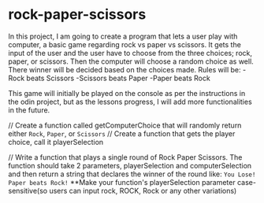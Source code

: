 # rock-paper-scissors

In this project, I am going to create a program that lets a user play with computer, a basic game regarding rock vs paper vs scissors. It gets the input of the user and the user have to choose from the three choices; rock, paper, or scissors. Then the computer will choose a random choice as well. There winner will be decided based on the choices made. 
Rules will be:
-Rock beats Scissors
-Scissors beats Paper
-Paper beats Rock

This game will initially be played on the console as per the instructions in the odin project, but as the lessons progress, I will add more functionalities in the future. 



// Create a function called getComputerChoice that will randomly return either `Rock`, `Paper`, or `Scissors`
// Create a function that gets the player choice, call it playerSelection

// Write a function that plays a single round of Rock Paper Scissors. The function should take 2 parameters, playerSelection and computerSelection and then return a string that declares the winner of the round like: `You Lose! Paper beats Rock!` **Make your  function's playerSelection parameter case-sensitive(so users can input rock, ROCK, Rock or any other variations)



